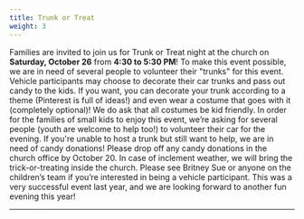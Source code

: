 ```yaml
---
title: Trunk or Treat
weight: 3
---
```


Families are invited to join us for Trunk or Treat night at the church on **Saturday, October 26** from **4:30 to 5:30 PM**! To make this event possible, we are in need of several people to volunteer their "trunks" for this event. Vehicle participants may choose to decorate their car trunks and pass out candy to the kids. If you want, you can decorate your trunk according to a theme (Pinterest is full of ideas!) and even wear a costume that goes with it (completely optional)! We do ask that all costumes be kid friendly. In order for the families of small kids to enjoy this event, we’re asking for several people (youth are welcome to help too!) to volunteer their car for the evening. If you're unable to host a trunk but still want to help, we are in need of candy donations! Please drop off any candy donations in the church office by October 20. In case of inclement weather, we will bring the trick-or-treating inside the church. Please see Britney Sue or anyone on the children’s team if you’re interested in being a vehicle participant. This was a very successful event last year, and we are looking forward to another fun evening this year!


________________